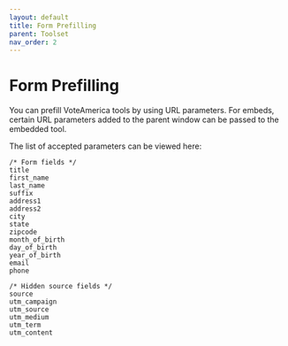 ```yaml
---
layout: default
title: Form Prefilling
parent: Toolset
nav_order: 2
---
```


# Form Prefilling

You can prefill VoteAmerica tools by using URL parameters. For embeds, certain URL parameters added to the parent window can be passed to the embedded tool.

The list of accepted parameters can be viewed here:

```
/* Form fields */
title
first_name
last_name
suffix
address1
address2
city
state
zipcode
month_of_birth
day_of_birth
year_of_birth
email
phone

/* Hidden source fields */
source
utm_campaign
utm_source
utm_medium
utm_term
utm_content
```
